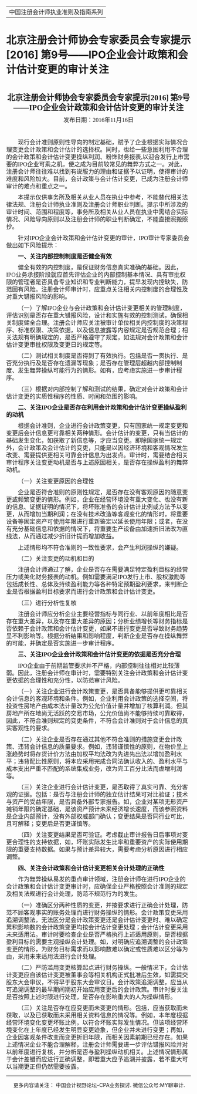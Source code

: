 ﻿<!DOCTYPE HTML PUBLIC "-//W3C//DTD HTML 4.0 Transitional//EN">
<HTML xmlns:o = "urn:schemas-microsoft-com:office:office"><HEAD><TITLE>北京注册会计师协会专家委员会专家提示[2016] 第9号——IPO企业会计政策和会计估计变更的审计关注</TITLE>
<META content="text/html; charset=gb2312" http-equiv=Content-Type>
<META name=GENERATOR content="MSHTML 11.00.10570.1001"><LINK rel=stylesheet 
href="_template.css"></HEAD>
<BODY>
<DIV id=nsbanner>
<DIV id=bannerrow1>
<TABLE class=bannerparthead>
  <TBODY>
  <TR id=hdr>
    <TD class=runninghead noWrap>中国注册会计师执业准则及指南系列</TD></TR></TBODY></TABLE></DIV>
<DIV id=titlerow>
<H1 class=dtH1>北京注册会计师协会专家委员会专家提示[2016] 
第9号——IPO企业会计政策和会计估计变更的审计关注</H1></DIV></DIV>
<DIV id=nstext><BR>
<P class=MsoNormal 
style="TEXT-ALIGN: center; MARGIN: 7.8pt 0cm 0pt; LINE-HEIGHT: 125%; mso-para-margin-top: .5gd" 
align=center><FONT face=Calibri><B style="mso-bidi-font-weight: normal"><SPAN 
style='FONT-SIZE: 16pt; FONT-FAMILY: 仿宋_GB2312; LINE-HEIGHT: 125%; mso-bidi-font-family: "Times New Roman"; mso-hansi-font-family: Calibri; mso-hansi-theme-font: minor-latin; mso-bidi-theme-font: minor-bidi'>北京注册会计师协会专家委员会专家提示<SPAN 
lang=EN-US>[2016]</SPAN></SPAN></B><SPAN lang=EN-US><FONT size=3> 
</FONT></SPAN><B style="mso-bidi-font-weight: normal"><SPAN 
style='FONT-SIZE: 16pt; FONT-FAMILY: 仿宋_GB2312; LINE-HEIGHT: 125%; mso-bidi-font-family: "Times New Roman"; mso-hansi-font-family: Calibri; mso-hansi-theme-font: minor-latin; mso-bidi-theme-font: minor-bidi'>第<SPAN 
lang=EN-US>9</SPAN>号——<SPAN lang=EN-US>IPO</SPAN>企业会计政策和会计估计变更的审计关注<SPAN 
lang=EN-US><o:p></o:p></SPAN></SPAN></B></FONT></P>
<P class=MsoNormal 
style="TEXT-ALIGN: center; MARGIN: 7.8pt 0cm 0pt; LINE-HEIGHT: 125%; mso-para-margin-top: .5gd" 
align=center><SPAN 
style="FONT-SIZE: 12pt; FONT-FAMILY: 仿宋_GB2312; LINE-HEIGHT: 125%; mso-bidi-font-size: 11.0pt"><FONT 
face=Calibri>发布日期：<SPAN lang=EN-US>2016</SPAN>年<SPAN lang=EN-US>11</SPAN>月<SPAN 
lang=EN-US>16</SPAN>日<SPAN lang=EN-US><o:p></o:p></SPAN></FONT></SPAN></P>
<P class=MsoNormal 
style="MARGIN: 7.8pt 0cm 0pt; LINE-HEIGHT: 125%; TEXT-INDENT: 24pt; mso-para-margin-top: .5gd; mso-char-indent-count: 2.0"><SPAN 
lang=EN-US 
style='FONT-SIZE: 12pt; FONT-FAMILY: 仿宋_GB2312; LINE-HEIGHT: 125%; mso-hansi-font-family: "Arial Narrow"; mso-bidi-font-size: 16.0pt'><o:p><FONT 
face=Calibri>&nbsp;</FONT></o:p></SPAN></P>
<P class=MsoNormal 
style="MARGIN: 7.8pt 0cm 0pt; LINE-HEIGHT: 125%; TEXT-INDENT: 24pt; mso-para-margin-top: .5gd; mso-char-indent-count: 2.0"><SPAN 
style='FONT-SIZE: 12pt; FONT-FAMILY: 仿宋_GB2312; LINE-HEIGHT: 125%; mso-hansi-font-family: "Arial Narrow"; mso-bidi-font-size: 16.0pt'><FONT 
face=Calibri>现行会计准则原则性导向的制定基础，赋予了企业根据实际情况合理变更会计政策和会计估计的选择权。同时，也给一些意图利用不合理的会计政策和会计估计变更操纵利润、粉饰财务报表<SPAN 
lang=EN-US>,</SPAN>以迎合发行上市需要的<SPAN 
lang=EN-US>IPO</SPAN>企业可乘之机，使之成为目前较常见的舞弊方式之一。对此，注册会计师往往难以找到有说服力的理由和证据予以证明，使得审计的难度和风险加大。目前，会计政策与会计估计变更，已成为注册会计师审计的难点和重点之一。<SPAN 
lang=EN-US><o:p></o:p></SPAN></FONT></SPAN></P>
<P class=MsoNormal 
style="MARGIN: 7.8pt 0cm 0pt; LINE-HEIGHT: 125%; TEXT-INDENT: 24pt; mso-para-margin-top: .5gd; mso-char-indent-count: 2.0"><SPAN 
style='FONT-SIZE: 12pt; FONT-FAMILY: 仿宋_GB2312; LINE-HEIGHT: 125%; mso-hansi-font-family: "Arial Narrow"; mso-bidi-font-size: 16.0pt'><FONT 
face=Calibri>本提示仅供事务所及相关从业人员在执业中参考，不能替代相关法律法规、注册会计师执业准则及注册会计师职业判断。提示中所涉及的审计时间、范围和程度等，事务所及相关从业人员在执业中需结合实际情况、风险导向原则以及注册会计师的职业判断确定，不能直接照搬照抄。<SPAN 
lang=EN-US><o:p></o:p></SPAN></FONT></SPAN></P>
<P class=MsoNormal 
style="MARGIN: 7.8pt 0cm 0pt; LINE-HEIGHT: 125%; TEXT-INDENT: 24pt; mso-para-margin-top: .5gd; mso-char-indent-count: 2.0"><SPAN 
style='FONT-SIZE: 12pt; FONT-FAMILY: 仿宋_GB2312; LINE-HEIGHT: 125%; mso-hansi-font-family: "Arial Narrow"; mso-bidi-font-size: 16.0pt'><FONT 
face=Calibri>针对<SPAN lang=EN-US>IPO</SPAN>企业会计政策和会计估计变更的审计，<SPAN 
lang=EN-US>IPO</SPAN>审计专家委员会做出如下风险提示：<SPAN 
lang=EN-US><o:p></o:p></SPAN></FONT></SPAN></P>
<P class=MsoNormal 
style="MARGIN: 7.8pt 0cm 0pt; LINE-HEIGHT: 125%; TEXT-INDENT: 24pt; mso-para-margin-top: .5gd; mso-char-indent-count: 2.0"><B 
style="mso-bidi-font-weight: normal"><SPAN 
style='FONT-SIZE: 12pt; FONT-FAMILY: 仿宋_GB2312; LINE-HEIGHT: 125%; mso-hansi-font-family: "Arial Narrow"; mso-bidi-font-size: 16.0pt'><FONT 
face=Calibri>一、关注内部控制制度是否健全有效<SPAN 
lang=EN-US><o:p></o:p></SPAN></FONT></SPAN></B></P>
<P class=MsoNormal 
style="MARGIN: 7.8pt 0cm 0pt; LINE-HEIGHT: 125%; TEXT-INDENT: 24pt; mso-para-margin-top: .5gd; mso-char-indent-count: 2.0"><SPAN 
style='FONT-SIZE: 12pt; FONT-FAMILY: 仿宋_GB2312; LINE-HEIGHT: 125%; mso-hansi-font-family: "Arial Narrow"; mso-bidi-font-size: 16.0pt'><FONT 
face=Calibri>健全有效的内控制度，是保证财务信息真实准确的基础。因此，<SPAN 
lang=EN-US>IPO</SPAN>业务承接阶段就应首先评估企业的内部控制基本情况、具有审批权限的管理者是否具备专业知识和专业判断能力，提早发现内控缺失，防范固有风险。注册会计师审计时，应重点关注相关内控制度的合理性及对重大错报风险的影响。<SPAN 
lang=EN-US><o:p></o:p></SPAN></FONT></SPAN></P>
<P class=MsoNormal 
style="MARGIN: 7.8pt 0cm 0pt; LINE-HEIGHT: 125%; TEXT-INDENT: 24pt; mso-para-margin-top: .5gd; mso-char-indent-count: 2.0"><SPAN 
style='FONT-SIZE: 12pt; FONT-FAMILY: 仿宋_GB2312; LINE-HEIGHT: 125%; mso-hansi-font-family: "Arial Narrow"; mso-bidi-font-size: 16.0pt'><FONT 
face=Calibri>（一）了解<SPAN 
lang=EN-US>IPO</SPAN>企业与会计政策和会计估计变更相关的管理制度，评估识别是否存在重大错报风险，设计和实施有效的控制测试，确保相关制度健全合理。注册会计师应关注被审计单位相关内控制度的决策程序、标准权限、决策依据，以及信息披露等内容规定是否规范合理；相关法规有明确规定的，是否严格遵守了规定，如法规对会计政策和会计估计变更审批权限及变更日的规定等。<SPAN 
lang=EN-US><o:p></o:p></SPAN></FONT></SPAN></P>
<P class=MsoNormal 
style="MARGIN: 7.8pt 0cm 0pt; LINE-HEIGHT: 125%; TEXT-INDENT: 24pt; mso-para-margin-top: .5gd; mso-char-indent-count: 2.0"><SPAN 
style='FONT-SIZE: 12pt; FONT-FAMILY: 仿宋_GB2312; LINE-HEIGHT: 125%; mso-hansi-font-family: "Arial Narrow"; mso-bidi-font-size: 16.0pt'><FONT 
face=Calibri>（二）测试相关制度是否得到了有效执行。包括是否一贯执行、是否充分执行及是否存在遗漏等现象；是否存在管理层超越内部控制制度、发生舞弊操纵可能行为的情形。如有，应考虑实施进一步审计程序。<SPAN 
lang=EN-US><o:p></o:p></SPAN></FONT></SPAN></P>
<P class=MsoNormal 
style="MARGIN: 7.8pt 0cm 0pt; LINE-HEIGHT: 125%; TEXT-INDENT: 24pt; mso-para-margin-top: .5gd; mso-char-indent-count: 2.0"><SPAN 
style='FONT-SIZE: 12pt; FONT-FAMILY: 仿宋_GB2312; LINE-HEIGHT: 125%; mso-hansi-font-family: "Arial Narrow"; mso-bidi-font-size: 16.0pt'><FONT 
face=Calibri>（三）根据对内部控制了解和测试的结果，确定对会计政策和会计估计变更的实质性程序的性质、时间和范围的影响。<SPAN 
lang=EN-US><o:p></o:p></SPAN></FONT></SPAN></P>
<P class=MsoNormal 
style="MARGIN: 7.8pt 0cm 0pt; LINE-HEIGHT: 125%; TEXT-INDENT: 24pt; mso-para-margin-top: .5gd; mso-char-indent-count: 2.0"><B 
style="mso-bidi-font-weight: normal"><SPAN 
style='FONT-SIZE: 12pt; FONT-FAMILY: 仿宋_GB2312; LINE-HEIGHT: 125%; mso-hansi-font-family: "Arial Narrow"; mso-bidi-font-size: 16.0pt'><FONT 
face=Calibri>二、关注<SPAN lang=EN-US>IPO</SPAN>企业是否存在利用会计政策和会计估计变更操纵盈利的动机<SPAN 
lang=EN-US><o:p></o:p></SPAN></FONT></SPAN></B></P>
<P class=MsoNormal 
style="MARGIN: 7.8pt 0cm 0pt; LINE-HEIGHT: 125%; TEXT-INDENT: 24pt; mso-para-margin-top: .5gd; mso-char-indent-count: 2.0"><SPAN 
style='FONT-SIZE: 12pt; FONT-FAMILY: 仿宋_GB2312; LINE-HEIGHT: 125%; mso-hansi-font-family: "Arial Narrow"; mso-bidi-font-size: 16.0pt'><FONT 
face=Calibri>根据会计准则，企业进行会计政策变更，只有国家统一规定变更和变更后会计信息更可靠相关两种情形。会计估计的变更，只有当估计的基础发生变化，如获取了新信息等，才应当变更。即除国家统一规定外，会计政策及会计估计的变更，只能是以因经济环境和客观情况发生改变、需要提供更相关可靠会计信息为出发点。审计时，需要结合相关审计程序关注变更动机是否与上述原因相关，是否存在操纵盈利的舞弊动机。<SPAN 
lang=EN-US><o:p></o:p></SPAN></FONT></SPAN></P>
<P class=MsoNormal 
style="MARGIN: 7.8pt 0cm 0pt; LINE-HEIGHT: 125%; TEXT-INDENT: 24pt; mso-para-margin-top: .5gd; mso-char-indent-count: 2.0"><SPAN 
style='FONT-SIZE: 12pt; FONT-FAMILY: 仿宋_GB2312; LINE-HEIGHT: 125%; mso-hansi-font-family: "Arial Narrow"; mso-bidi-font-size: 16.0pt'><FONT 
face=Calibri>（一）关注变更原因的合理性<SPAN lang=EN-US><o:p></o:p></SPAN></FONT></SPAN></P>
<P class=MsoNormal 
style="MARGIN: 7.8pt 0cm 0pt; LINE-HEIGHT: 125%; TEXT-INDENT: 24pt; mso-para-margin-top: .5gd; mso-char-indent-count: 2.0"><SPAN 
style='FONT-SIZE: 12pt; FONT-FAMILY: 仿宋_GB2312; LINE-HEIGHT: 125%; mso-hansi-font-family: "Arial Narrow"; mso-bidi-font-size: 16.0pt'><FONT 
face=Calibri>企业是否符合准则的原则性规定，是否存在没有客观原因的随意变更或频繁变更的情形。例如，企业在经营环境没有重大变化、也没有新的信息、证据证明的情况下，将坏账准备的会计估计比例或方法予以变更，从而增加当期利润；在没有技术改造等客观变化的情形时，将重要设备等固定资产可使用年限进行重新鉴定以延长使用年限；或者，在没有充分基础信息和依据的情况下，将重要生产设备由加速折旧法改为直线法，从而通过减少折旧计提而增加收益。<SPAN 
lang=EN-US><o:p></o:p></SPAN></FONT></SPAN></P>
<P class=MsoNormal 
style="MARGIN: 7.8pt 0cm 0pt; LINE-HEIGHT: 125%; TEXT-INDENT: 24pt; mso-para-margin-top: .5gd; mso-char-indent-count: 2.0"><SPAN 
style='FONT-SIZE: 12pt; FONT-FAMILY: 仿宋_GB2312; LINE-HEIGHT: 125%; mso-hansi-font-family: "Arial Narrow"; mso-bidi-font-size: 16.0pt'><FONT 
face=Calibri>上述情形均不符合准则的一致性要求，会产生利润操纵的嫌疑。<SPAN 
lang=EN-US><o:p></o:p></SPAN></FONT></SPAN></P>
<P class=MsoNormal 
style="MARGIN: 7.8pt 0cm 0pt; LINE-HEIGHT: 125%; TEXT-INDENT: 24pt; mso-para-margin-top: .5gd; mso-char-indent-count: 2.0"><SPAN 
style='FONT-SIZE: 12pt; FONT-FAMILY: 仿宋_GB2312; LINE-HEIGHT: 125%; mso-hansi-font-family: "Arial Narrow"; mso-bidi-font-size: 16.0pt'><FONT 
face=Calibri>（二）关注变更的动机和目的<SPAN lang=EN-US><o:p></o:p></SPAN></FONT></SPAN></P>
<P class=MsoNormal 
style="MARGIN: 7.8pt 0cm 0pt; LINE-HEIGHT: 125%; TEXT-INDENT: 24pt; mso-para-margin-top: .5gd; mso-char-indent-count: 2.0"><SPAN 
style='FONT-SIZE: 12pt; FONT-FAMILY: 仿宋_GB2312; LINE-HEIGHT: 125%; mso-hansi-font-family: "Arial Narrow"; mso-bidi-font-size: 16.0pt'><FONT 
face=Calibri>注册会计师通过了解，企业是否存在需要满足特定盈利目标的经营压力或美化财务报表的动机。例如需要满足<SPAN 
lang=EN-US>IPO</SPAN>发行上市、股权激励等包括成长性、总体及持续盈利能力等各种特定预期盈利要求，来判断企业是否根据盈利目标要求而进行会计政策和会计估计变更。<SPAN 
lang=EN-US><o:p></o:p></SPAN></FONT></SPAN></P>
<P class=MsoNormal 
style="MARGIN: 7.8pt 0cm 0pt; LINE-HEIGHT: 125%; TEXT-INDENT: 24pt; mso-para-margin-top: .5gd; mso-char-indent-count: 2.0"><SPAN 
style='FONT-SIZE: 12pt; FONT-FAMILY: 仿宋_GB2312; LINE-HEIGHT: 125%; mso-hansi-font-family: "Arial Narrow"; mso-bidi-font-size: 16.0pt'><FONT 
face=Calibri>（三）进行分析性复核<SPAN lang=EN-US><o:p></o:p></SPAN></FONT></SPAN></P>
<P class=MsoNormal 
style="MARGIN: 7.8pt 0cm 0pt; LINE-HEIGHT: 125%; TEXT-INDENT: 24pt; mso-para-margin-top: .5gd; mso-char-indent-count: 2.0"><SPAN 
style='FONT-SIZE: 12pt; FONT-FAMILY: 仿宋_GB2312; LINE-HEIGHT: 125%; mso-hansi-font-family: "Arial Narrow"; mso-bidi-font-size: 16.0pt'><FONT 
face=Calibri>注册会计师应分析企业主要经营指标与同行业、以前年度相比是否存在重大差异，以及存在重大差异的原因；分析业绩增长等财务指标是否依赖于会计政策和会计估计变更，如果不进行变更是否导致财务趋势呈不利影响等。根据分析结果和影响程度，判断企业是否存在操纵舞弊的可能，并确定是否实施进一步审计程序。<SPAN 
lang=EN-US><o:p></o:p></SPAN></FONT></SPAN></P>
<P class=MsoNormal 
style="MARGIN: 7.8pt 0cm 0pt; LINE-HEIGHT: 125%; TEXT-INDENT: 24pt; mso-para-margin-top: .5gd; mso-char-indent-count: 2.0"><B 
style="mso-bidi-font-weight: normal"><SPAN 
style='FONT-SIZE: 12pt; FONT-FAMILY: 仿宋_GB2312; LINE-HEIGHT: 125%; mso-hansi-font-family: "Arial Narrow"; mso-bidi-font-size: 16.0pt'><FONT 
face=Calibri>三、关注<SPAN lang=EN-US>IPO</SPAN>企业会计政策和会计估计变更的依据是否充分合理 <SPAN 
lang=EN-US><o:p></o:p></SPAN></FONT></SPAN></B></P>
<P class=MsoNormal 
style="MARGIN: 7.8pt 0cm 0pt; LINE-HEIGHT: 125%; TEXT-INDENT: 24pt; mso-para-margin-top: .5gd; mso-char-indent-count: 2.0"><FONT 
face=Calibri><SPAN lang=EN-US 
style='FONT-SIZE: 12pt; FONT-FAMILY: 仿宋_GB2312; LINE-HEIGHT: 125%; mso-hansi-font-family: "Arial Narrow"; mso-bidi-font-size: 16.0pt'>IPO</SPAN><SPAN 
style='FONT-SIZE: 12pt; FONT-FAMILY: 仿宋_GB2312; LINE-HEIGHT: 125%; mso-hansi-font-family: "Arial Narrow"; mso-bidi-font-size: 16.0pt'>企业由于前期监管要求并不严格，内部控制往往相对比较薄弱。因此，注册会计师在审计时，需要特别关注会计政策和会计估计变更依据的合理性和充分性，以防范审计风险。<SPAN 
lang=EN-US><o:p></o:p></SPAN></SPAN></FONT></P>
<P class=MsoNormal 
style="MARGIN: 7.8pt 0cm 0pt; LINE-HEIGHT: 125%; TEXT-INDENT: 24pt; mso-para-margin-top: .5gd; mso-char-indent-count: 2.0"><SPAN 
style='FONT-SIZE: 12pt; FONT-FAMILY: 仿宋_GB2312; LINE-HEIGHT: 125%; mso-hansi-font-family: "Arial Narrow"; mso-bidi-font-size: 16.0pt'><FONT 
face=Calibri>（一）关注企业进行会计政策变更，是否具备能够提供更可靠相关会计信息的客观环境和条件。例如，企业利用会计政策的选择空间，将投资性房地产由成本法计量改为公允价值计量并增加了核算利润。但其房地产所在地尚无活跃的交易市场，公允价值尚不能够持续可靠取得，因此，不符合准则规定的变更条件，不符合会计准则对于会计信息的真实客观性的要求。<SPAN 
lang=EN-US><o:p></o:p></SPAN></FONT></SPAN></P>
<P class=MsoNormal 
style="MARGIN: 7.8pt 0cm 0pt; LINE-HEIGHT: 125%; TEXT-INDENT: 24pt; mso-para-margin-top: .5gd; mso-char-indent-count: 2.0"><SPAN 
style='FONT-SIZE: 12pt; FONT-FAMILY: 仿宋_GB2312; LINE-HEIGHT: 125%; mso-hansi-font-family: "Arial Narrow"; mso-bidi-font-size: 16.0pt'><FONT 
face=Calibri>（二）关注企业是否存在通过其他不符合准则的措施变更会计政策、违背会计信息的质量要求。例如，违背谨慎性的原则，在物价呈上涨趋势时将存货计价方法由加权平均法改为先进先出法以增加盈利水平；违背配比性原则，将本应采用完成合同法确认收入的、盈利水平与成本支出严重不匹配的系统集成业务，改为完工百分比法而虚增利润等。<SPAN 
lang=EN-US><o:p></o:p></SPAN></FONT></SPAN></P>
<P class=MsoNormal 
style="MARGIN: 7.8pt 0cm 0pt; LINE-HEIGHT: 125%; TEXT-INDENT: 24pt; mso-para-margin-top: .5gd; mso-char-indent-count: 2.0"><SPAN 
style='FONT-SIZE: 12pt; FONT-FAMILY: 仿宋_GB2312; LINE-HEIGHT: 125%; mso-hansi-font-family: "Arial Narrow"; mso-bidi-font-size: 16.0pt'><FONT 
face=Calibri>（三）关注企业进行会计估计变更，是否取得了真实可靠、充分客观的证据。包括：是否与注册会计师的独立估计结果可对比验证；技术与资产的受益年限，是否具备外部专家报告。如，企业对某项无形资产摊销年限的确定基础，是该资产预计未来经济增长速度，而该参照资料是企业内部预计，没有外部权威部门确认；变更结果是否同行业可比，且可解释；变更后是否更谨慎等。<SPAN 
lang=EN-US><o:p></o:p></SPAN></FONT></SPAN></P>
<P class=MsoNormal 
style="MARGIN: 7.8pt 0cm 0pt; LINE-HEIGHT: 125%; TEXT-INDENT: 24pt; mso-para-margin-top: .5gd; mso-char-indent-count: 2.0"><SPAN 
style='FONT-SIZE: 12pt; FONT-FAMILY: 仿宋_GB2312; LINE-HEIGHT: 125%; mso-hansi-font-family: "Arial Narrow"; mso-bidi-font-size: 16.0pt'><FONT 
face=Calibri>（四）关注变更结果是否可验证。考虑截止审计报告日后事项对变更合理性的支持依据，如，坏账实际发生比率和重要资产的实际使用期限的重要支持数据。如果与预计差异较大，需要考虑分析原因进行相应调整。<SPAN 
lang=EN-US><o:p></o:p></SPAN></FONT></SPAN></P>
<P class=MsoNormal 
style="MARGIN: 7.8pt 0cm 0pt; LINE-HEIGHT: 125%; TEXT-INDENT: 24pt; mso-para-margin-top: .5gd; mso-char-indent-count: 2.0"><B 
style="mso-bidi-font-weight: normal"><SPAN 
style='FONT-SIZE: 12pt; FONT-FAMILY: 仿宋_GB2312; LINE-HEIGHT: 125%; mso-hansi-font-family: "Arial Narrow"; mso-bidi-font-size: 16.0pt'><FONT 
face=Calibri>四、关注会计政策和会计估计变更相关会计处理的正确性<SPAN 
lang=EN-US><o:p></o:p></SPAN></FONT></SPAN></B></P>
<P class=MsoNormal 
style="MARGIN: 7.8pt 0cm 0pt; LINE-HEIGHT: 125%; TEXT-INDENT: 24pt; mso-para-margin-top: .5gd; mso-char-indent-count: 2.0"><SPAN 
style='FONT-SIZE: 12pt; FONT-FAMILY: 仿宋_GB2312; LINE-HEIGHT: 125%; mso-hansi-font-family: "Arial Narrow"; mso-bidi-font-size: 16.0pt'><FONT 
face=Calibri>作为舞弊操纵易发的重点审计领域，注册会计师在进行<SPAN 
lang=EN-US>IPO</SPAN>企业的会计政策和会计估计变更审计时，应确保企业严格按照会计准则的规定及相关法规进行会计处理，防范不规范行为的发生。<SPAN 
lang=EN-US><o:p></o:p></SPAN></FONT></SPAN></P>
<P class=MsoNormal 
style="MARGIN: 7.8pt 0cm 0pt; LINE-HEIGHT: 125%; TEXT-INDENT: 24pt; mso-para-margin-top: .5gd; mso-char-indent-count: 2.0"><SPAN 
style='FONT-SIZE: 12pt; FONT-FAMILY: 仿宋_GB2312; LINE-HEIGHT: 125%; mso-hansi-font-family: "Arial Narrow"; mso-bidi-font-size: 16.0pt'><FONT 
face=Calibri>（一）准确区分两种性质的变更，并按要求进行正确会计处理，防范不顾客观事实的账务处理而进行财务操纵的情形。会计政策变更采用追溯调整法，无法区分是会计政策变更还是会计估计变更时、难以确定累积影响数的会计政策变更均按会计估计变更处理；会计估计变更采用未来适用法。审计时要检查企业是否严格执行上述适用原则，是否根据盈利目标的需要主观操纵会计处理。如，对明确应追溯调整的会计政策变更的情形，为财务目标需求而以影响数难以确定或性质难以区分等为由，采用未来适用法进行会计处理。 
<SPAN lang=EN-US><o:p></o:p></SPAN></FONT></SPAN></P>
<P class=MsoNormal 
style="MARGIN: 7.8pt 0cm 0pt; LINE-HEIGHT: 125%; TEXT-INDENT: 24pt; mso-para-margin-top: .5gd; mso-char-indent-count: 2.0"><SPAN 
style='FONT-SIZE: 12pt; FONT-FAMILY: 仿宋_GB2312; LINE-HEIGHT: 125%; mso-hansi-font-family: "Arial Narrow"; mso-bidi-font-size: 16.0pt'><FONT 
face=Calibri>（二）严防滥用变更核算起点进行财务操纵。一般情况下，会计估计变更应自该估计变更被董事会等相关机构正式批准后生效，如需提交股东大会审议，不得早于股东大会审议日。会计政策追溯调整，应当从可追溯调整的最早期间期初开始应用变更后的会计政策。审计时要关注是否按照上述时限进行处理，是否存在影响重大的人为操纵情形。<SPAN 
lang=EN-US><o:p></o:p></SPAN></FONT></SPAN></P>
<P class=MsoNormal 
style="MARGIN: 7.8pt 0cm 0pt; LINE-HEIGHT: 125%; TEXT-INDENT: 24pt; mso-para-margin-top: .5gd; mso-char-indent-count: 2.0"><SPAN 
style='FONT-SIZE: 12pt; FONT-FAMILY: 仿宋_GB2312; LINE-HEIGHT: 125%; mso-hansi-font-family: "Arial Narrow"; mso-bidi-font-size: 16.0pt'><FONT 
face=Calibri>（三）关注是否存在应变更而未变更的情形。包括，应当获取而未获取，以及已获取而未采用相关资料信息的情况等。例如，本年度根据经营环境变化变更坏账比例，以符合坏账实际发生情况。但该项经营环境变化在上年度已经发生明显变更迹象，但企业并未进行变更；再如，企业因客观条件改变而变更折旧年限，而相关因素前期已经存在。如果上述情况企业不能合理解释，注册会计师需要进一步评估错报风险并对以前年度进行复核，并分析是否与盈利操纵动机相关。上述情况情形属于会计差错而应进行正确调整，即若重大应予追溯并披露，若不重大可以当期更正但仍然需要披露。</FONT><SPAN 
lang=EN-US><o:p></o:p></SPAN></SPAN></P>
<P>
<HR>

<P></P></DIV>
<DIV class=footer>
<P>&nbsp;&nbsp;&nbsp;&nbsp;&nbsp;更多内容请关注： 中国会计视野论坛-CPA业务探讨. 
微信公众号:MY聊审计.</P></DIV></BODY></HTML>

